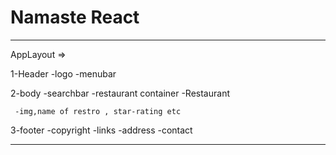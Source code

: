  
# Namaste React
--------------------------------------------------------------------------------------------------------
AppLayout =>

1-Header
 -logo
 -menubar

2-body
 -searchbar
 -restaurant container
  -Restaurant

     -img,name of restro , star-rating etc
     
 3-footer
   -copyright
   -links
   -address
   -contact
   
   
----------------------------------------------------------------------------------------------------------



